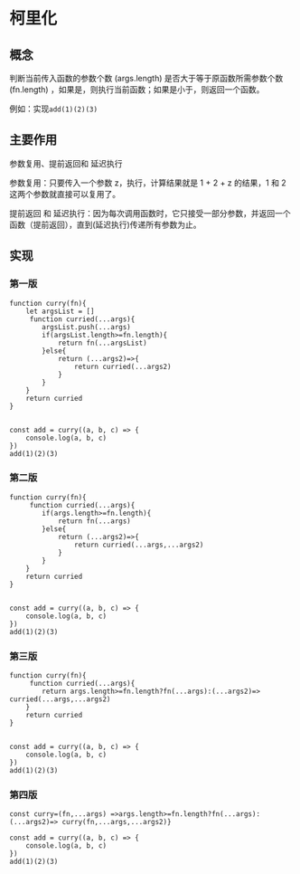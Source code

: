 # 柯里化
## 概念
判断当前传入函数的参数个数 (args.length) 是否大于等于原函数所需参数个数 (fn.length) ，如果是，则执行当前函数；如果是小于，则返回一个函数。

例如：实现`add(1)(2)(3)`

## 主要作用
参数复用、提前返回和 延迟执行

参数复用：只要传入一个参数 z，执行，计算结果就是 1 + 2 + z 的结果，1 和 2 这两个参数就直接可以复用了。

提前返回 和 延迟执行：因为每次调用函数时，它只接受一部分参数，并返回一个函数（提前返回），直到(延迟执行)传递所有参数为止。

## 实现

### 第一版
```
function curry(fn){
    let argsList = []
     function curried(...args){
        argsList.push(...args)
        if(argsList.length>=fn.length){
            return fn(...argsList)
        }else{
            return (...args2)=>{
                return curried(...args2)
            }
        }
    }
    return curried
}


const add = curry((a, b, c) => {
    console.log(a, b, c)
})
add(1)(2)(3)

```
### 第二版
```
function curry(fn){
     function curried(...args){
        if(args.length>=fn.length){
            return fn(...args)
        }else{
            return (...args2)=>{
                return curried(...args,...args2)
            }
        }
    }
    return curried
}


const add = curry((a, b, c) => {
    console.log(a, b, c)
})
add(1)(2)(3)
```
### 第三版
```
function curry(fn){
     function curried(...args){
        return args.length>=fn.length?fn(...args):(...args2)=> curried(...args,...args2)
    }
    return curried
}


const add = curry((a, b, c) => {
    console.log(a, b, c)
})
add(1)(2)(3)

```
### 第四版
```
const curry=(fn,...args) =>args.length>=fn.length?fn(...args):(...args2)=> curry(fn,...args,...args2)}

const add = curry((a, b, c) => {
    console.log(a, b, c)
})
add(1)(2)(3)

```